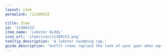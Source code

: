 ```yaml
---
layout: item
permalink: /11300153

title: Item
id: '11300153'
item_name: 'Lobster Buddy'
icon_url: 'item/icon/11300153.png'
tooltip_description: 'A lobster swimming cap.'
guide_description: 'Outfit items replace the look of your gear when equipped.'
---
```

